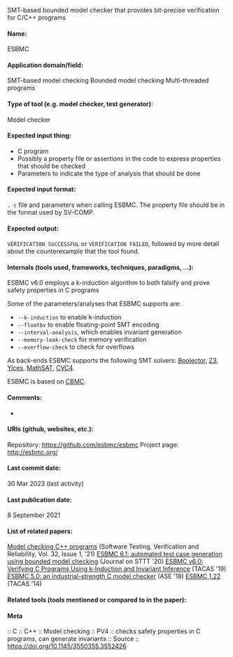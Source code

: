 SMT-based bounded model checker that provides bit-precise verification for C/C++ programs

#### Name:
ESBMC

#### Application domain/field:
SMT-based model checking
Bounded model checking
Multi-threaded programs

#### Type of tool (e.g. model checker, test generator):
Model checker

#### Expected input thing:
- C program
- Possibly a property file or assertions in the code to express properties that should be checked
- Parameters to indicate the type of analysis that should be done

#### Expected input format:
`. c` file and parameters when calling ESBMC.
The property file should be in the format used by SV-COMP.

#### Expected output:
`VERIFICATION SUCCESSFUL` or `VERIFICATION FAILED`, followed by more detail about the counterexample that the tool found.

#### Internals (tools used, frameworks, techniques, paradigms, ...):
ESBMC v6.0 employs a k-induction algorithm to both falsify and prove safety properties in C programs

Some of the parameters/analyses that ESBMC supports are:
- `--k-induction` to enable k-induction
- `--floatbv` to enable floating-point SMT encoding
- `--interval-analysis`, which enables invariant generation
- `--memory-leak-check` for memory verification
- `--overflow-check` to check for overflows

As back-ends ESBMC supports the following SMT solvers: [Boolector](Solvers/SMT/Boolector.md), [Z3](Solvers/SMT/Z3.md), [Yices](Solvers/SMT/Yices.md), [MathSAT](Solvers/SMT/MathSAT.md), [CVC4](Solvers/SMT/CVC4.md).

ESBMC is based on [CBMC](Checkers/CBMC.md).

#### Comments:
-

#### URIs (github, websites, etc.):
Repository: https://github.com/esbmc/esbmc
Project page: http://esbmc.org/

#### Last commit date:
30 Mar 2023 (last activity)

#### Last publication date:
8 September 2021

#### List of related papers:
[Model checking C++ programs](https://doi.org/10.1002/stvr.1793) (Software Testing, Verification and Reliability, Vol. 32, Issue 1, '21)
[ESBMC 6.1: automated test case generation using bounded model checking](https://doi.org/10.1007/s10009-020-00571-2) (Journal on STTT '20)
[ESBMC v6.0: Verifying C Programs Using k-Induction and Invariant Inference](https://doi.org/10.1007/978-3-030-17502-3_15) (TACAS '19)
[ESBMC 5.0: an industrial-strength C model checker](https://doi.org/10.1145/3238147.3240481) (ASE '18)
[ESBMC 1.22](https://doi.org/10.1007/978-3-642-54862-8_31) (TACAS '14)

#### Related tools (tools mentioned or compared to in the paper):

#### Meta
:: C
:: C++
:: Model checking
:: PV4 :: checks safety properties in C programs, can generate invariants
:: Source :: https://doi.org/10.1145/3550355.3552426
